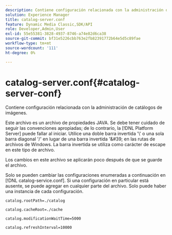 ```yaml
---
description: Contiene configuración relacionada con la administración de catálogos de imágenes.
solution: Experience Manager
title: catalog-server.conf
feature: Dynamic Media Classic,SDK/API
role: Developer,Admin,User
exl-id: 55e55381-3828-4937-8746-a74e82d6ca38
source-git-commit: bf31e5226cbb763e2fb82391772b64e5d5c89fae
workflow-type: tm+mt
source-wordcount: '111'
ht-degree: 0%

---
```


# catalog-server.conf{#catalog-server-conf}

Contiene configuración relacionada con la administración de catálogos de imágenes.

Este archivo es un archivo de propiedades JAVA. Se debe tener cuidado de seguir las convenciones apropiadas; de lo contrario, la [!DNL Platform Server] puede fallar al iniciar. Utilice una doble barra invertida &#39;\\&#39; o una sola barra diagonal &#39;/&#39; en lugar de una barra invertida &#39;\&#39; en las rutas de archivos de Windows. La barra invertida se utiliza como carácter de escape en este tipo de archivo.

Los cambios en este archivo se aplicarán poco después de que se guarde el archivo.

Solo se pueden cambiar las configuraciones enumeradas a continuación en [!DNL catalog-service.conf]. Si una configuración en particular está ausente, se puede agregar en cualquier parte del archivo. Solo puede haber una instancia de cada configuración.

`catalog.rootPath=./catalog`

`catalog.cacheRoot=./cache`

`catalog.modificationWaitTime=5000`

`catalog.refreshInterval=10000`
